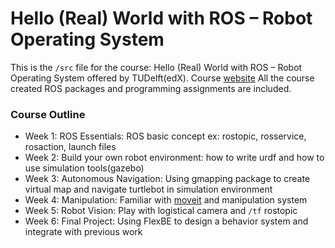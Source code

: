 # Hello (Real) World with ROS – Robot Operating System

This is the `/src` file for the course: Hello (Real) World with ROS – Robot Operating System offered by TUDelft(edX). Course [website](https://www.edx.org/course/hello-real-world-with-ros-robot-operating-system)
All the course created ROS packages and programming assignments are included.

### Course Outline

- Week 1: ROS Essentials: ROS basic concept ex: rostopic, rosservice, rosaction, launch files
- Week 2: Build your own robot environment: how to write urdf and how to use simulation tools(gazebo)
- Week 3: Autonomous Navigation: Using gmapping package to create virtual map and navigate turtlebot in simulation environment
- Week 4: Manipulation: Familiar with [moveit](https://moveit.ros.org/) and manipulation system
- Week 5: Robot Vision: Play with logistical camera and `/tf` rostopic
- Week 6: Final Project: Using FlexBE to design a behavior system and integrate with previous work
